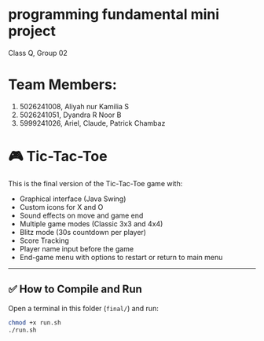 # programming fundamental mini project
Class Q, Group 02
# Team Members:
1. 5026241008, Aliyah nur Kamilia S
2. 5026241051, Dyandra R Noor B
3. 5999241026, Ariel, Claude, Patrick Chambaz

# 🎮 Tic-Tac-Toe

This is the final version of the Tic-Tac-Toe game with:
- Graphical interface (Java Swing)
- Custom icons for X and O
- Sound effects on move and game end
- Multiple game modes (Classic 3x3 and 4x4)
- Blitz mode (30s countdown per player)
- Score Tracking
- Player name input before the game
- End-game menu with options to restart or return to main menu

---

## ✅ How to Compile and Run

Open a terminal in this folder (`final/`) and run:

```bash
chmod +x run.sh
./run.sh